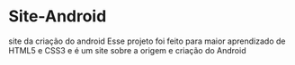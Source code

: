 # Site-Android
site da criação do android
Esse projeto foi feito para maior aprendizado de HTML5 e CSS3 e é um site sobre a origem e criação do Android
